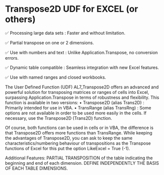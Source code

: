 # Transpose2D UDF for EXCEL (or others)

✅ Processing large data sets : Faster and without limitation.

✅ Partial transpose on one or 2 dimensions.

✅ Use with numbers and text : Unlike Application.Transpose, no conversion errors. 

✅ Dynamic table compatible : Seamless integration with new Excel features. 

✅ Use with named ranges and closed workbooks.

The User Defined Function (UDF) AL7_Transpose2D offers an advanced and powerful solution for transposing matrices or ranges of cells into Excel, surpassing Application.Transpose in terms of robustness and flexibility. This function is available in two versions:
•	Transpose2D (alias Trans2D) : 
Primarily intended for use in VBA.
•	TransRange (alias TransRng) : 
Some options are not available in order to be used more easily in the cells. If necessary, use the Transpose2D (Trans2D) function. 

Of course, both functions can be used in cells or in VBA, the difference is that Transpose2D offers more functions than TransRange.
While keeping the advantages of Transpose2D, you can ask to keep the same characteristics/numbering behaviour of transpositions as the Transpose functions of Excel for this put the option LikeExcel = True (-1). 

Additional Features:
PARTIAL TRANSPOSITION of the table indicating the beginning and end of each dimension. 
DEFINE INDEPENDENTLY THE BASIS OF EACH TABLE DIMENSIONS.

